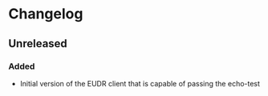 # Changelog

## Unreleased

### Added
* Initial version of the EUDR client that is capable of passing the echo-test

